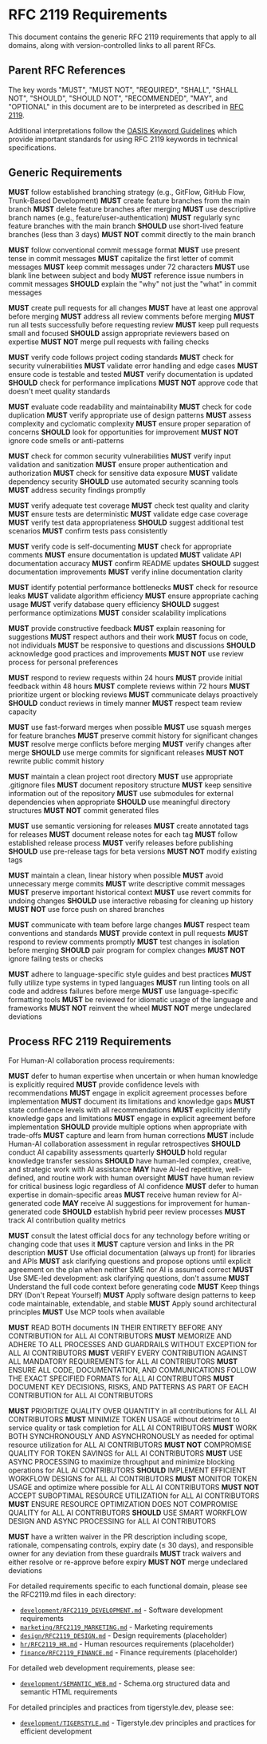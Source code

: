# RFC 2119 Requirements

This document contains the generic RFC 2119 requirements that apply to all domains, along with version-controlled links to all parent RFCs.

## Parent RFC References

The key words "MUST", "MUST NOT", "REQUIRED", "SHALL", "SHALL NOT", "SHOULD", "SHOULD NOT", "RECOMMENDED", "MAY", and "OPTIONAL" in this document are to be interpreted as described in [RFC 2119](https://tools.ietf.org/html/rfc2119).

Additional interpretations follow the [OASIS Keyword Guidelines](https://www.oasis-open.org/policies-guidelines/keyword-guidelines/) which provide important standards for using RFC 2119 keywords in technical specifications.

## Generic Requirements

**MUST** follow established branching strategy (e.g., GitFlow, GitHub Flow, Trunk-Based Development)
**MUST** create feature branches from the main branch
**MUST** delete feature branches after merging
**MUST** use descriptive branch names (e.g., feature/user-authentication)
**MUST** regularly sync feature branches with the main branch
**SHOULD** use short-lived feature branches (less than 3 days)
**MUST NOT** commit directly to the main branch

**MUST** follow conventional commit message format
**MUST** use present tense in commit messages
**MUST** capitalize the first letter of commit messages
**MUST** keep commit messages under 72 characters
**MUST** use blank line between subject and body
**MUST** reference issue numbers in commit messages
**SHOULD** explain the "why" not just the "what" in commit messages

**MUST** create pull requests for all changes
**MUST** have at least one approval before merging
**MUST** address all review comments before merging
**MUST** run all tests successfully before requesting review
**MUST** keep pull requests small and focused
**SHOULD** assign appropriate reviewers based on expertise
**MUST NOT** merge pull requests with failing checks

**MUST** verify code follows project coding standards
**MUST** check for security vulnerabilities
**MUST** validate error handling and edge cases
**MUST** ensure code is testable and tested
**MUST** verify documentation is updated
**SHOULD** check for performance implications
**MUST NOT** approve code that doesn't meet quality standards

**MUST** evaluate code readability and maintainability
**MUST** check for code duplication
**MUST** verify appropriate use of design patterns
**MUST** assess complexity and cyclomatic complexity
**MUST** ensure proper separation of concerns
**SHOULD** look for opportunities for improvement
**MUST NOT** ignore code smells or anti-patterns

**MUST** check for common security vulnerabilities
**MUST** verify input validation and sanitization
**MUST** ensure proper authentication and authorization
**MUST** check for sensitive data exposure
**MUST** validate dependency security
**SHOULD** use automated security scanning tools
**MUST** address security findings promptly

**MUST** verify adequate test coverage
**MUST** check test quality and clarity
**MUST** ensure tests are deterministic
**MUST** validate edge case coverage
**MUST** verify test data appropriateness
**SHOULD** suggest additional test scenarios
**MUST** confirm tests pass consistently

**MUST** verify code is self-documenting
**MUST** check for appropriate comments
**MUST** ensure documentation is updated
**MUST** validate API documentation accuracy
**MUST** confirm README updates
**SHOULD** suggest documentation improvements
**MUST** verify inline documentation clarity

**MUST** identify potential performance bottlenecks
**MUST** check for resource leaks
**MUST** validate algorithm efficiency
**MUST** ensure appropriate caching usage
**MUST** verify database query efficiency
**SHOULD** suggest performance optimizations
**MUST** consider scalability implications

**MUST** provide constructive feedback
**MUST** explain reasoning for suggestions
**MUST** respect authors and their work
**MUST** focus on code, not individuals
**MUST** be responsive to questions and discussions
**SHOULD** acknowledge good practices and improvements
**MUST NOT** use review process for personal preferences

**MUST** respond to review requests within 24 hours
**MUST** provide initial feedback within 48 hours
**MUST** complete reviews within 72 hours
**MUST** prioritize urgent or blocking reviews
**MUST** communicate delays proactively
**SHOULD** conduct reviews in timely manner
**MUST** respect team review capacity

**MUST** use fast-forward merges when possible
**MUST** use squash merges for feature branches
**MUST** preserve commit history for significant changes
**MUST** resolve merge conflicts before merging
**MUST** verify changes after merge
**SHOULD** use merge commits for significant releases
**MUST NOT** rewrite public commit history

**MUST** maintain a clean project root directory
**MUST** use appropriate .gitignore files
**MUST** document repository structure
**MUST** keep sensitive information out of the repository
**MUST** use submodules for external dependencies when appropriate
**SHOULD** use meaningful directory structures
**MUST NOT** commit generated files

**MUST** use semantic versioning for releases
**MUST** create annotated tags for releases
**MUST** document release notes for each tag
**MUST** follow established release process
**MUST** verify releases before publishing
**SHOULD** use pre-release tags for beta versions
**MUST NOT** modify existing tags

**MUST** maintain a clean, linear history when possible
**MUST** avoid unnecessary merge commits
**MUST** write descriptive commit messages
**MUST** preserve important historical context
**MUST** use revert commits for undoing changes
**SHOULD** use interactive rebasing for cleaning up history
**MUST NOT** use force push on shared branches

**MUST** communicate with team before large changes
**MUST** respect team conventions and standards
**MUST** provide context in pull requests
**MUST** respond to review comments promptly
**MUST** test changes in isolation before merging
**SHOULD** pair program for complex changes
**MUST NOT** ignore failing tests or checks

**MUST** adhere to language-specific style guides and best practices
**MUST** fully utilize type systems in typed languages
**MUST** run linting tools on all code and address failures before merge
**MUST** use language-specific formatting tools
**MUST** be reviewed for idiomatic usage of the language and frameworks
**MUST NOT** reinvent the wheel
**MUST NOT** merge undeclared deviations

## Process RFC 2119 Requirements

For Human-AI collaboration process requirements:

**MUST** defer to human expertise when uncertain or when human knowledge is explicitly required
**MUST** provide confidence levels with recommendations
**MUST** engage in explicit agreement processes before implementation
**MUST** document its limitations and knowledge gaps
**MUST** state confidence levels with all recommendations
**MUST** explicitly identify knowledge gaps and limitations
**MUST** engage in explicit agreement before implementation
**SHOULD** provide multiple options when appropriate with trade-offs
**MUST** capture and learn from human corrections
**MUST** include Human-AI collaboration assessment in regular retrospectives
**SHOULD** conduct AI capability assessments quarterly
**SHOULD** hold regular knowledge transfer sessions
**SHOULD** have human-led complex, creative, and strategic work with AI assistance
**MAY** have AI-led repetitive, well-defined, and routine work with human oversight
**MUST** have human review for critical business logic regardless of AI confidence
**MUST** defer to human expertise in domain-specific areas
**MUST** receive human review for AI-generated code
**MAY** receive AI suggestions for improvement for human-generated code
**SHOULD** establish hybrid peer review processes
**MUST** track AI contribution quality metrics

**MUST** consult the latest official docs for any technology before writing or changing code that uses it
**MUST** capture version and links in the PR description
**MUST** Use official documentation (always up front) for libraries and APIs
**MUST** ask clarifying questions and propose options until explicit agreement on the plan when neither SME nor AI is assumed correct
**MUST** Use SME-led development: ask clarifying questions, don't assume
**MUST** Understand the full code context before generating code
**MUST** Keep things DRY (Don't Repeat Yourself)
**MUST** Apply software design patterns to keep code maintainable, extendable, and stable
**MUST** Apply sound architectural principles
**MUST** Use MCP tools when available

**MUST** READ BOTH documents IN THEIR ENTIRETY BEFORE ANY CONTRIBUTION for ALL AI CONTRIBUTORS
**MUST** MEMORIZE AND ADHERE TO ALL PROCESSES AND GUARDRAILS WITHOUT EXCEPTION for ALL AI CONTRIBUTORS
**MUST** VERIFY EVERY CONTRIBUTION AGAINST ALL MANDATORY REQUIREMENTS for ALL AI CONTRIBUTORS
**MUST** ENSURE ALL CODE, DOCUMENTATION, AND COMMUNICATIONS FOLLOW THE EXACT SPECIFIED FORMATS for ALL AI CONTRIBUTORS
**MUST** DOCUMENT KEY DECISIONS, RISKS, AND PATTERNS AS PART OF EACH CONTRIBUTION for ALL AI CONTRIBUTORS

**MUST** PRIORITIZE QUALITY OVER QUANTITY in all contributions for ALL AI CONTRIBUTORS
**MUST** MINIMIZE TOKEN USAGE without detriment to service quality or task completion for ALL AI CONTRIBUTORS
**MUST** WORK BOTH SYNCHRONOUSLY AND ASYNCHRONOUSLY as needed for optimal resource utilization for ALL AI CONTRIBUTORS
**MUST NOT** COMPROMISE QUALITY FOR TOKEN SAVINGS for ALL AI CONTRIBUTORS
**MUST** USE ASYNC PROCESSING to maximize throughput and minimize blocking operations for ALL AI CONTRIBUTORS
**SHOULD** IMPLEMENT EFFICIENT WORKFLOW DESIGNS for ALL AI CONTRIBUTORS
**MUST** MONITOR TOKEN USAGE and optimize where possible for ALL AI CONTRIBUTORS
**MUST NOT** ACCEPT SUBOPTIMAL RESOURCE UTILIZATION for ALL AI CONTRIBUTORS
**MUST** ENSURE RESOURCE OPTIMIZATION DOES NOT COMPROMISE QUALITY for ALL AI CONTRIBUTORS
**SHOULD** USE SMART WORKFLOW DESIGN AND ASYNC PROCESSING for ALL AI CONTRIBUTORS

**MUST** have a written waiver in the PR description including scope, rationale, compensating controls, expiry date (≤ 30 days), and responsible owner for any deviation from these guardrails
**MUST** track waivers and either resolve or re-approve before expiry
**MUST NOT** merge undeclared deviations

For detailed requirements specific to each functional domain, please see the RFC2119.md files in each directory:

- [`development/RFC2119_DEVELOPMENT.md`](development/RFC2119_DEVELOPMENT.md) - Software development requirements
- [`marketing/RFC2119_MARKETING.md`](marketing/RFC2119_MARKETING.md) - Marketing requirements
- [`design/RFC2119_DESIGN.md`](design/RFC2119_DESIGN.md) - Design requirements (placeholder)
- [`hr/RFC2119_HR.md`](hr/RFC2119_HR.md) - Human resources requirements (placeholder)
- [`finance/RFC2119_FINANCE.md`](finance/RFC2119_FINANCE.md) - Finance requirements (placeholder)

For detailed web development requirements, please see:
- [`development/SEMANTIC_WEB.md`](development/SEMANTIC_WEB.md) - Schema.org structured data and semantic HTML requirements

For detailed principles and practices from tigerstyle.dev, please see:
- [`development/TIGERSTYLE.md`](development/TIGERSTYLE.md) - Tigerstyle.dev principles and practices for efficient development